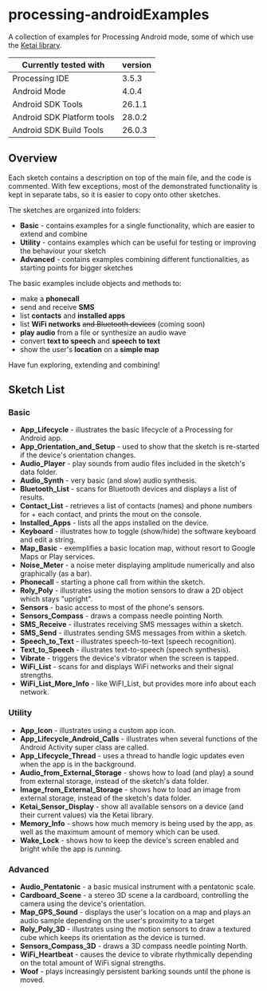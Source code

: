 
# processing-androidExamples
A collection of examples for Processing Android mode, some of which use the [Ketai library](https://github.com/ketai/ketai).

| Currently tested with      | version |
| ---------------------------|---------| 
| Processing IDE             | 3.5.3   |
| Android Mode               | 4.0.4   |
| Android SDK Tools          | 26.1.1  |
| Android SDK Platform tools | 28.0.2  |
| Android SDK Build Tools    | 26.0.3  |

## Overview

Each sketch contains a description on top of the main file, and the code is commented.
With few exceptions, most of the demonstrated functionality is kept in separate tabs, so it is easier to copy onto other sketches.

The sketches are organized into folders:
+ **Basic** - contains examples for a single functionality, which are easier to extend and combine
+ **Utility** - contains examples which can be useful for testing or improving the behaviour your sketch 
+ **Advanced** - contains examples combining different functionalities, as starting points for bigger sketches 

The basic examples include objects and methods to:
+ make a **phonecall**
+ send and receive **SMS**
+ list **contacts** and **installed apps**
+ list **WiFi networks** ~~and Bluetooth devices~~ (coming soon)
+ **play audio** from a file or synthesize an audio wave
+ convert **text to speech** and **speech to text**
+ show the user's **location** on a **simple map**

Have fun exploring, extending and combining!

## Sketch List

### Basic
+ **App_Lifecycle** - illustrates the basic lifecycle of a Processing for Android app.
+ **App_Orientation_and_Setup** - used to show that the sketch is re-started if the device's orientation changes.
+ **Audio_Player** - play sounds from audio files included in the sketch's data folder.
+ **Audio_Synth** - very basic (and slow) audio synthesis.
+ **Bluetooth_List** - scans for Bluetooth devices and displays a list of results.
+ **Contact_List** - retrieves a list of contacts (names) and phone numbers for + each contact, and prints the mout on the console.
+ **Installed_Apps** - lists all the apps installed on the device.
+ **Keyboard** - illustrates how to toggle (show/hide) the software keyboard and edit a string.
+ **Map_Basic** - exemplifies a basic location map, without resort to Google Maps or Play services.
+ **Noise_Meter** - a noise meter displaying amplitude numerically and also graphically (as a bar).
+ **Phonecall** - starting a phone call from within the sketch.
+ **Roly_Poly** - illustrates using the motion sensors to draw a 2D object which stays "upright".
+ **Sensors** - basic access to most of the phone's sensors.
+ **Sensors_Compass** - draws a compass needle pointing North.
+ **SMS_Receive** - illustrates receiving SMS messages within a sketch.
+ **SMS_Send** - illustrates sending SMS messages from within a sketch.
+ **Speech_to_Text** - illustrates speech-to-text (speech recognition).
+ **Text_to_Speech** - illustrates text-to-speech (speech synthesis).
+ **Vibrate** - triggers the device's vibrator when the screen is tapped.
+ **WiFi_List** - scans for and displays WiFi networks and their signal strengths.
+ **WiFi_List_More_Info** - like WiFI_List, but provides more info about each network.

### Utility

+ **App_Icon** - illustrates using a custom app icon.
+ **App_Lifecycle_Android_Calls** - illustrates when several functions of the Android Activity super class are called.
+ **App_Lifecycle_Thread** - uses a thread to handle logic updates even when the app is in the background.
+ **Audio_from_External_Storage** - shows how to load (and play) a sound from external storage, instead of the sketch's data folder.
+ **Image_from_External_Storage** - shows how to load an image from external storage, instead of the sketch's data folder.
+ **Ketai_Sensor_Display** - show all available sensors on a device (and their current values) via the Ketai library.
+ **Memory_Info** - shows how much memory is being used by the app, as well as the maximum amount of memory which can be used.
+ **Wake_Lock** - shows how to keep the device's screen enabled and bright while the app is running.

### Advanced

+ **Audio_Pentatonic** - a basic musical instrument with a pentatonic scale.
+ **Cardboard_Scene** - a stereo 3D scene a la cardboard, controlling the camera using the device's orientation.
+ **Map_GPS_Sound** - displays the user's location on a map and plays an audio sample depending on the user's proximity to a target
+ **Roly_Poly_3D** - illustrates using the motion sensors to draw a textured cube which keeps its orientation as the device is turned.
+ **Sensors_Compass_3D** - draws a 3D compass needle pointing North.
+ **WiFi_Heartbeat** - causes the device to vibrate rhythmically depending on the total amount of WiFi signal strengths.
+ **Woof** - plays increasingly persistent barking sounds until the phone is moved.